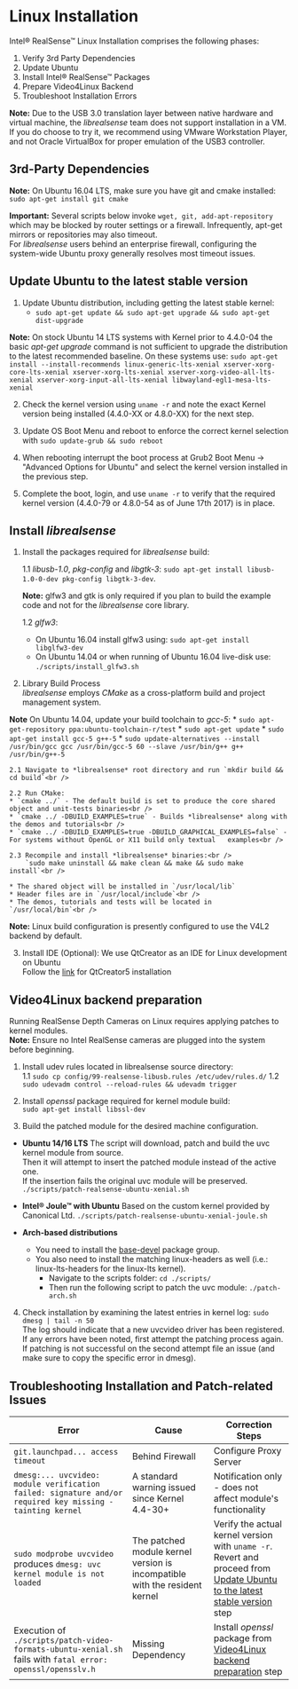 # Linux Installation

Intel® RealSense™ Linux Installation comprises the following phases:
1. Verify 3rd Party Dependencies  
2. Update Ubuntu
3. Install Intel® RealSense™ Packages  
4. Prepare Video4Linux Backend
5. Troubleshoot Installation Errors

**Note:** Due to the USB 3.0 translation layer between native hardware and virtual machine, the *librealsense* team does not support installation in a VM. If you do choose to try it, we recommend using VMware Workstation Player, and not Oracle VirtualBox for proper emulation of the USB3 controller. 

## 3rd-Party Dependencies

**Note:** On Ubuntu 16.04 LTS, make sure you have git and cmake installed: `sudo apt-get install git cmake`

**Important:** Several scripts below invoke `wget, git, add-apt-repository` which may be blocked by router settings or a firewall. Infrequently, apt-get mirrors or repositories may also timeout.  
For *librealsense* users behind an enterprise firewall, configuring the system-wide Ubuntu proxy generally resolves most timeout issues.

## Update Ubuntu to the latest stable version
1. Update Ubuntu distribution, including getting the latest stable kernel:
    * `sudo apt-get update && sudo apt-get upgrade && sudo apt-get dist-upgrade`<br />

**Note:** On stock Ubuntu 14 LTS systems with Kernel prior to 4.4.0-04 the basic *apt-get upgrade* command is not sufficient to upgrade the distribution to the latest recommended baseline. On these systems use: `sudo apt-get install --install-recommends linux-generic-lts-xenial xserver-xorg-core-lts-xenial xserver-xorg-lts-xenial xserver-xorg-video-all-lts-xenial xserver-xorg-input-all-lts-xenial libwayland-egl1-mesa-lts-xenial `<br />

2. Check the kernel version using `uname -r` and note the exact Kernel version being installed (4.4.0-XX or 4.8.0-XX) for the next step.<br />

3. Update OS Boot Menu and reboot to enforce the correct kernel selection with `sudo update-grub && sudo reboot`<br />

4. When rebooting interrupt the boot process at Grub2 Boot Menu -> "Advanced Options for Ubuntu" and select the kernel version installed in the previous step.
 
5. Complete the boot, login, and use `uname -r` to verify that the required kernel version (4.4.0-79 or 4.8.0-54 as of June 17th 2017) is in place. 

## Install *librealsense* 
1. Install the packages required for *librealsense* build:
  
    1.1 *libusb-1.0*, *pkg-config* and *libgtk-3*:
    `sudo apt-get install libusb-1.0-0-dev pkg-config libgtk-3-dev`.
     
   **Note:** glfw3 and gtk is only required if you plan to build the example code and not for the *librealsense* core library.

    1.2 *glfw3*:
    * On Ubuntu 16.04 install glfw3 using:
      `sudo apt-get install libglfw3-dev`
    * On Ubuntu 14.04 or when running of Ubuntu 16.04 live-disk use:
       `./scripts/install_glfw3.sh`

2. Library Build Process<br />
  *librealsense* employs *CMake* as a cross-platform build and project management system.
  
  **Note** On Ubuntu 14.04, update your build toolchain to *gcc-5*:
    * `sudo apt-get-repository ppa:ubuntu-toolchain-r/test`
    * `sudo apt-get update`
    * `sudo apt-get install gcc-5 g++-5`
    * `sudo update-alternatives --install /usr/bin/gcc gcc /usr/bin/gcc-5 60 --slave /usr/bin/g++ g++ /usr/bin/g++-5`

    2.1 Navigate to *librealsense* root directory and run `mkdir build && cd build`<br />
    
    2.2 Run CMake:
    * `cmake ../` - The default build is set to produce the core shared object and unit-tests binaries<br />
    * `cmake ../ -DBUILD_EXAMPLES=true` - Builds *librealsense* along with the demos and tutorials<br />
    * `cmake ../ -DBUILD_EXAMPLES=true -DBUILD_GRAPHICAL_EXAMPLES=false` - For systems without OpenGL or X11 build only textual   examples<br />
    
    2.3 Recompile and install *librealsense* binaries:<br />
        `sudo make uninstall && make clean && make && sudo make install`<br />
    
    * The shared object will be installed in `/usr/local/lib`
    * Header files are in `/usr/local/include`<br />
    * The demos, tutorials and tests will be located in `/usr/local/bin`<br />
 
  **Note:** Linux build configuration is presently configured to use the V4L2 backend by default.<br />
  
3. Install IDE (Optional):
    We use QtCreator as an IDE for Linux development on Ubuntu    
    Follow the  [link](https://wiki.qt.io/Install_Qt_5_on_Ubuntu) for QtCreator5 installation

## Video4Linux backend preparation
Running RealSense Depth Cameras on Linux requires applying patches to kernel modules.<br />
**Note:** Ensure no Intel RealSense cameras are plugged into the system before beginning.<br />

1. Install udev rules located in librealsense source directory:<br />
    1.1 `sudo cp config/99-realsense-libusb.rules /etc/udev/rules.d/`
    1.2 `sudo udevadm control --reload-rules && udevadm trigger`

2. Install *openssl* package required for kernel module build:<br />
   `sudo apt-get install libssl-dev`<br />

3. Build the patched module for the desired machine configuration.<br />
  
  * **Ubuntu 14/16 LTS**
    The script will download, patch and build the uvc kernel module from source.<br />
    Then it will attempt to insert the patched module instead of the active one.  
    If the insertion fails the original uvc module will be preserved.
    `./scripts/patch-realsense-ubuntu-xenial.sh`<br />
  
  * **Intel® Joule™ with Ubuntu**
    Based on the custom kernel provided by Canonical Ltd.
    `./scripts/patch-realsense-ubuntu-xenial-joule.sh`<br />
  
  * **Arch-based distributions**
    * You need to install the [base-devel](https://www.archlinux.org/groups/x86_64/base-devel/) package group.
    * You also need to install the matching linux-headers as well (i.e.: linux-lts-headers for the linux-lts kernel).<br />
      * Navigate to the scripts folder: `cd ./scripts/`<br />
      * Then run the following script to patch the uvc module: `./patch-arch.sh`<br />

4. Check installation by examining the latest entries in kernel log:
   `sudo dmesg | tail -n 50`<br />
The log should indicate that a new uvcvideo driver has been registered. If any errors have been noted, first attempt the patching   process again. If patching is not successful on the second attempt file an issue (and make sure to copy the specific error in dmesg).

## Troubleshooting Installation and Patch-related Issues

Error    |      Cause   | Correction Steps |
-------- | ------------ | ---------------- |
`git.launchpad... access timeout` | Behind Firewall | Configure Proxy Server |
`dmesg:... uvcvideo: module verification failed: signature and/or required key missing - tainting kernel` | A standard warning issued since Kernel 4.4-30+ | Notification only - does not affect module's functionality |
`sudo modprobe uvcvideo` produces `dmesg: uvc kernel module is not loaded` | The patched module kernel version is incompatible with the resident kernel | Verify the actual kernel version with `uname -r`.<br />Revert and proceed from [Update Ubuntu to the latest stable version](#update-ubuntu-to-the-latest-stable-version) step |
Execution of `./scripts/patch-video-formats-ubuntu-xenial.sh`  fails with `fatal error: openssl/opensslv.h` | Missing Dependency | Install *openssl* package from [Video4Linux backend preparation](#video4linux-backend-preparation) step |
